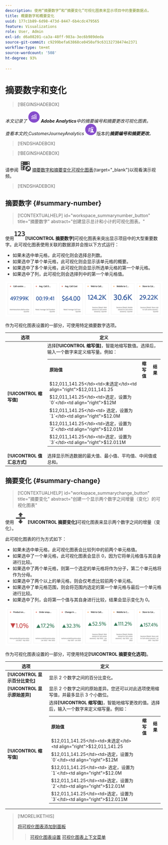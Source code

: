 ```yaml
---
description: 使用“摘要数字”和“摘要变化”可视化图表来显示项目中的重要数据点。
title: 概要数字和概要变化
uuid: 177c1b89-6d98-473d-8447-6b4cdc479565
feature: Visualizations
role: User, Admin
exl-id: d6a08201-ca3a-48ff-983a-3ec6b989deda
source-git-commit: c9299befa63868ce0450af9c63132738474e2371
workflow-type: tm+mt
source-wordcount: '508'
ht-degree: 93%

---
```


# 摘要数字和变化

>[!BEGINSHADEBOX]

_本文记录了_ ![AdobeAnalytics](/help/assets/icons/AdobeAnalytics.svg) _**Adobe Analytics**&#x200B;中的摘要编号和摘要更改可视化图表。_<br/>_查看本文的[ ](https://experienceleague.adobe.com/zh-hans/docs/analytics-platform/using/cja-workspace/visualizations/summary-number-change)CustomerJourneyAnalytics_ ![Customer Journey Analytics](/help/assets/icons/CustomerJourneyAnalytics.svg)版本的&#x200B;_**摘要编号和摘要更改**。_

>[!ENDSHADEBOX]

>[!BEGINSHADEBOX]

请参阅 ![VideoCheckedOut](/help/assets/icons/VideoCheckedOut.svg) [摘要数字和摘要变化可视化图表](https://video.tv.adobe.com/v/335564/?quality=12&learn=on){target="_blank"}以观看演示视频。

>[!ENDSHADEBOX]

## 摘要数字 {#summary-number}

<!-- markdownlint-disable MD034 -->

>[!CONTEXTUALHELP]
>id="workspace_summarynumber_button"
>title="摘要数字"
>abstract="创建显示总计和小计的可视化图表。"

<!-- markdownlint-enable MD034 -->

使用![摘要](/help/assets/icons/123.svg)**[!UICONTROL 摘要数字]**&#x200B;可视化图表来突出显示项目中的大型重要数字。此可视化图表使用关联的数据源并会按以下方式运行：

* 如果未选中单元格，此可视化则会选择总列数。
* 如果选中了单个单元格，此可视化则会显示该单元格的概要。
* 如果选中了多个单元格，此可视化则会显示所选单元格的第一个单元格。
* 如果选中了列，此可视化则会选择列中的第一个单元格值。

![摘要数字可视化图表](asses/../assets/summary-number.png)

作为可视化图表设置的一部分，可使用特定摘要数字选项。

| 选项 | 定义 |
|--- |--- |
| **[!UICONTROL 缩写值]** | 选择&#x200B;**[!UICONTROL 缩写值]**，智能地缩写数值。选择后，输入一个数字来定义缩写量。例如：<br/><table><tr><td>**原始值**</td><td>**缩写值**</td><td>**结果**</td></tr><tr><td>$12,011,141.25</td><td>未选定</td><td  align="right">$12,011,141.25</td></tr><tr><td>$12,011,141.25</td><td>选定，设置为 `0`</td><td align="right">$12M</td></tr><tr><td>$12,011,141.25</td><td> 选定，设置为 `1`</td><td  align="right">$12.0M</td></tr><tr><td>$12,011,141.25</td><td>选定，设置为 `2`</td><td align="right">$12.01M</td></tr><tr><td>$12,011,141.25</td><td>选定，设置为 `3`</td><td align="right">$12.011M</td></tr></table> |
| **[!UICONTROL 值汇总方式]** | 选择显示所选数据的最大值、最小值、平均值、中间值或总和。 |

## 摘要变化 {#summary-change}

<!-- markdownlint-disable MD034 -->

>[!CONTEXTUALHELP]
>id="workspace_summarychange_button"
>title="摘要变化"
>abstract="创建一个显示两个数字之间增量（变化）的可视化图表"

<!-- markdownlint-enable MD034 -->


使用 ![MoveUpDown](/help/assets/icons/MoveUpDown.svg) **[!UICONTROL 摘要变化]**&#x200B;可视化图表来显示两个数字之间的增量（变化）。<!-- This is applicable for AA, not CJA: The green and red color of the Summary Change can be controlled through [custom event polarity](https://experienceleague.adobe.com/docs/analytics/admin/admin-tools/success-events/success-event.html) or a calculated metric's [Show Upward Trend As](https://experienceleague.adobe.com/docs/analytics/components/calculated-metrics/calcmetric-workflow/cm-build-metrics.html) option.-->

<!--
The green and red color of the Summary Change can be controlled through [custom event polarity](https://experienceleague.adobe.com/docs/analytics/admin/admin/c-manage-report-suites/c-edit-report-suites/conversion-var-admin/c-success-events/success-event.md) or a calculated metric's [Show Upward Trend As](https://experienceleague.adobe.com/docs/analytics/components/calculated-metrics/calcmetric-workflow/cm-build-metrics.html) option.
-->

此可视化图表的行为方式如下：

* 如果未选中单元格，此可视化图表会比较列中的前两个单元格值。
* 如果选中了一个单元格，此可视化图表会显示 0，因为它将单元格值与其自身进行比较。
* 如果选中了两个单元格，则第一个选定的单元格将作为分子，第二个单元格将作为分母。
* 如果选中了两个以上的单元格，则会仅考虑比较前两个单元格。
* 如果选中了单元格范围，则会将范围内选定的第一个单元格与最后一个单元格进行比较。
* 如果选中了列，会将第一个值与其自身进行比较，结果会显示变化为 0。


![摘要变化可视化图表显示两个数字之间的增量。](assets/summary-change.png)


作为可视化图表设置的一部分，可使用特定&#x200B;**[!UICONTROL 摘要变化选项]**。

| 选项 | 定义 |
|--- |--- |
| **[!UICONTROL 显示百分比变化]** | 显示 2 个数字之间的百分比变化。 |
| **[!UICONTROL 显示原始差异]** | 显示 2 个数字之间的原始差异。您还可以对此选项使用缩写值，并最多显示 3 个小数位。 |
| **[!UICONTROL 缩写值]** | 选择&#x200B;**[!UICONTROL 缩写值]**，智能地缩写更改的值。选择后，输入一个数字来定义缩写量。例如：<br/><table><tr><td>**原始值**</td><td>**缩写值**</td><td>**结果**</td></tr><tr><td>$12,011,141.25</td><td>未选定</td><td  align="right">$12,011,141.25</td></tr><tr><td>$12,011,141.25</td><td>选定，设置为 `0`</td><td align="right">$12M</td></tr><tr><td>$12,011,141.25</td><td> 选定，设置为 `1`</td><td  align="right">$12.0M</td></tr><tr><td>$12,011,141.25</td><td>选定，设置为 `2`</td><td align="right">$12.01M</td></tr><tr><td>$12,011,141.25</td><td>选定，设置为 `3`</td><td align="right">$12.011M</td></tr></table> |

>[!MORELIKETHIS]
>
>[将可视化图表添加到面板](/help/analyze/analysis-workspace/visualizations/freeform-analysis-visualizations.md#add-visualizations-to-a-panel)
>>[可视化图表设置](/help/analyze/analysis-workspace/visualizations/freeform-analysis-visualizations.md#settings)
>>[可视化图表上下文菜单](/help/analyze/analysis-workspace/visualizations/freeform-analysis-visualizations.md#context-menu)
>
